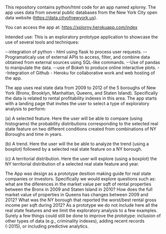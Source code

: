 This repository contains python/html code for an app named xplorny. The app uses data from several public databases from the New York City open data website (https://data.cityofnewyork.us).

You can access the app at: https://xplorny.herokuapp.com/index


Intended use: This is an exploratory prototype application to showcase the use of several tools and techniques:

--integration of python - html using flask to process user requests.
--Programaticaly use of external APIs to access, filter, and combine data obtained from external sources using SQL-like commands.
--Use of pandas to manipulate the data.
--use of Bokeh to produce online interactive plots.
--Integration of Github - Heroku for collaborative work and web hosting of the app. 

  
The app uses real state data from 2009 to 2012 of the 5 boroughs of New York (Bronx, Brooklyn, Manhattan, Queens, and Staten Island). Specifically the data is related to rental profitability indexes in this area. The app starts with a landing page that invites the user to select a type of exploratory analysis to perform:


(a) A selected feature. Here the user will be able to compare (using histograms) the probability distributions corresponding to the selected real state feature on two different conditions created from combinations of NY Boroughs and time in years. 

(b) A trend. Here the user will the be able to analyze the trend (using a boxplot) followed by a selected real state feature on a NY borough.  

(c) A territorial distribution.  Here the user will explore (using a boxplot) the NY territorial distribution of a selected real state feature and year.  


The App was design as a prototype desition making guide for real state companies or investors. Specifically we would explore questions such as: what are the diferences in the market value per sqft of rental properties between the Bronx in 2009 and Staten Island in 2010? How does the full market value of properties in Queens has changes between 2009 and 2012? What was the NY borough that reported the worst/best rental gross income per sqft during 2012?
As a prototype we do not include here all the real state features and we limit the exploratory analysis to a few examples. Surely a few things could still be done to improve the prototype: inclusion of other types of data (e.g., criminality indexes), adding recent records (-2015), or including predictive analytics.

